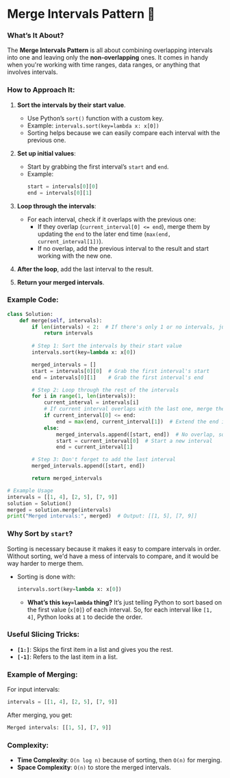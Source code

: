 # Merge Intervals Pattern 🧩

### What’s It About?
The **Merge Intervals Pattern** is all about combining overlapping intervals into one and leaving only the **non-overlapping** ones. It comes in handy when you're working with time ranges, data ranges, or anything that involves intervals.

### How to Approach It:

1. **Sort the intervals by their start value**.
   - Use Python’s `sort()` function with a custom key.
   - Example: `intervals.sort(key=lambda x: x[0])`
   - Sorting helps because we can easily compare each interval with the previous one.

2. **Set up initial values**:
   - Start by grabbing the first interval’s `start` and `end`.
   - Example:
     ```python
     start = intervals[0][0]
     end = intervals[0][1]
     ```

3. **Loop through the intervals**:
   - For each interval, check if it overlaps with the previous one:
     - If they overlap (`current_interval[0] <= end`), merge them by updating the `end` to the later end time (`max(end, current_interval[1])`).
     - If no overlap, add the previous interval to the result and start working with the new one.

4. **After the loop**, add the last interval to the result.

5. **Return your merged intervals**.

### Example Code:

```python
class Solution:
    def merge(self, intervals):
        if len(intervals) < 2:  # If there's only 1 or no intervals, just return it
            return intervals
        
        # Step 1: Sort the intervals by their start value
        intervals.sort(key=lambda x: x[0])

        merged_intervals = []
        start = intervals[0][0]  # Grab the first interval's start
        end = intervals[0][1]    # Grab the first interval's end

        # Step 2: Loop through the rest of the intervals
        for i in range(1, len(intervals)):
            current_interval = intervals[i]
            # If current interval overlaps with the last one, merge them
            if current_interval[0] <= end:
                end = max(end, current_interval[1])  # Extend the end if they overlap
            else:
                merged_intervals.append([start, end])  # No overlap, so add the last merged interval
                start = current_interval[0]  # Start a new interval
                end = current_interval[1]

        # Step 3: Don't forget to add the last interval
        merged_intervals.append([start, end])

        return merged_intervals

# Example Usage
intervals = [[1, 4], [2, 5], [7, 9]]
solution = Solution()
merged = solution.merge(intervals)
print("Merged intervals:", merged)  # Output: [[1, 5], [7, 9]]
```

### Why Sort by `start`?

Sorting is necessary because it makes it easy to compare intervals in order. Without sorting, we'd have a mess of intervals to compare, and it would be way harder to merge them.

- Sorting is done with:
  ```python
  intervals.sort(key=lambda x: x[0])
  ```
  - **What’s this `key=lambda` thing?** It’s just telling Python to sort based on the first value (`x[0]`) of each interval. So, for each interval like `[1, 4]`, Python looks at `1` to decide the order.

### Useful Slicing Tricks:
- **`[1:]`**: Skips the first item in a list and gives you the rest.
- **`[-1]`**: Refers to the last item in a list.

### Example of Merging:

For input intervals:
```python
intervals = [[1, 4], [2, 5], [7, 9]]
```
After merging, you get:
```python
Merged intervals: [[1, 5], [7, 9]]
```

### Complexity:
- **Time Complexity**: `O(n log n)` because of sorting, then `O(n)` for merging.
- **Space Complexity**: `O(n)` to store the merged intervals.

